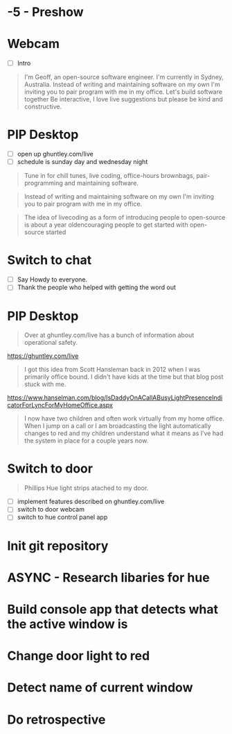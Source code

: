# -5 - Preshow

# Webcam

- [ ] Intro

> I'm Geoff, an open-source software engineer. I'm currently in Sydney, Australia.
> Instead of writing and maintaining software on my own
> I'm inviting you to pair program with me in my office. 
> Let's build software together
> Be interactive, I love live suggestions but please be kind and constructive.

# PIP Desktop

- [ ] open up ghuntley.com/live
- [ ] schedule is sunday day and wednesday night

> Tune in for chill tunes, live coding, office-hours
> brownbags, pair-programming and maintaining software.

> Instead of writing and maintaining software on my own
> I'm inviting you to pair program with me in my office. 

> The idea of livecoding as a form of introducing people
> to open-source is about a year oldencouraging people
to get started with open-source
> started 


# Switch to chat

- [ ] Say Howdy to everyone.
- [ ] Thank the people who helped with getting the word out

# PIP Desktop

> Over at ghuntley.com/live has a bunch of information
> about operational safety. 

https://ghuntley.com/live

> I got this idea from Scott Hansleman back in 2012
> when I was primarily office bound. I didn't have kids
> at the time but that blog post stuck with me.

https://www.hanselman.com/blog/IsDaddyOnACallABusyLightPresenceIndicatorForLyncForMyHomeOffice.aspx

> I now have two children and often work virtually from
> my home office. When I jump on a call or I am broadcasting
> the light automatically changes to red and my children understand
> what it means as I’ve had the system in place for a couple years now.

# Switch to door

> Phillips Hue light strips atached to my door.

- [ ] implement features described on ghuntley.com/live 
- [ ] switch to door webcam
- [ ] switch to hue control panel app

# Init git repository

# ASYNC - Research libaries for hue

# Build console app that detects what the active window is

# Change door light to red

# Detect name of current window

# Do retrospective